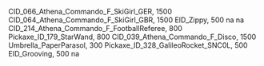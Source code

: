 CID_066_Athena_Commando_F_SkiGirl_GER, 1500
CID_064_Athena_Commando_F_SkiGirl_GBR, 1500
EID_Zippy, 500
na
na
CID_214_Athena_Commando_F_FootballReferee, 800
Pickaxe_ID_179_StarWand, 800
CID_039_Athena_Commando_F_Disco, 1500
Umbrella_PaperParasol, 300
Pickaxe_ID_328_GalileoRocket_SNC0L, 500
EID_Grooving, 500
na
